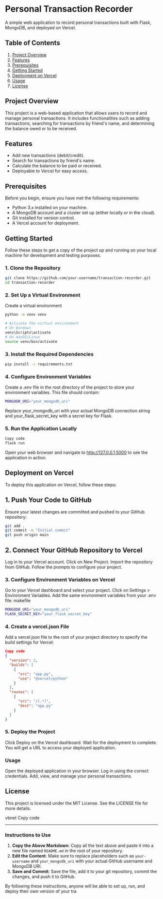 # Personal Transaction Recorder

A simple web application to record personal transactions built with Flask, MongoDB, and deployed on Vercel.

## Table of Contents

1. [Project Overview](#project-overview)
2. [Features](#features)
3. [Prerequisites](#prerequisites)
4. [Getting Started](#getting-started)
5. [Deployment on Vercel](#deployment-on-vercel)
6. [Usage](#usage)
7. [License](#license)

## Project Overview

This project is a web-based application that allows users to record and manage personal transactions. It includes functionalities such as adding transactions, searching for transactions by friend's name, and determining the balance owed or to be received.

## Features

- Add new transactions (debit/credit).
- Search for transactions by friend's name.
- Calculate the balance to be paid or received.
- Deployable to Vercel for easy access.

## Prerequisites

Before you begin, ensure you have met the following requirements:

- Python 3.x installed on your machine.
- A MongoDB account and a cluster set up (either locally or in the cloud).
- Git installed for version control.
- A Vercel account for deployment.

## Getting Started

Follow these steps to get a copy of the project up and running on your local machine for development and testing purposes.

### 1. Clone the Repository

```bash
git clone https://github.com/your-username/transaction-recorder.git
cd transaction-recorder
```

### 2. Set Up a Virtual Environment
Create a virtual environment
```bash
python -m venv venv

# Activate the virtual environment
# On Windows
venv\Scripts\activate
# On macOS/Linux
source venv/bin/activate
```
### 3. Install the Required Dependencies
```bash
pip install -r requirements.txt
```
### 4. Configure Environment Variables
Create a .env file in the root directory of the project to store your environment variables. This file should contain:

```bash
MONGODB_URI="your_mongodb_uri"
```
Replace your_mongodb_uri with your actual MongoDB connection string and your_flask_secret_key with a secret key for Flask.

### 5. Run the Application Locally
```bash
Copy code
flask run
```
Open your web browser and navigate to http://127.0.0.1:5000 to see the application in action.

## Deployment on Vercel
To deploy this application on Vercel, follow these steps:

## 1. Push Your Code to GitHub
Ensure your latest changes are committed and pushed to your GitHub repository:

```bash
git add .
git commit -m "Initial commit"
git push origin main
```
## 2. Connect Your GitHub Repository to Vercel
Log in to your Vercel account.
Click on New Project.
Import the repository from GitHub.
Follow the prompts to configure your project.
### 3. Configure Environment Variables on Vercel
Go to your Vercel dashboard and select your project.
Click on Settings > Environment Variables.
Add the same environment variables from your .env file:
makefile
```bash
MONGODB_URI="your_mongodb_uri"
FLASK_SECRET_KEY="your_flask_secret_key"
```
### 4. Create a vercel.json File
Add a vercel.json file to the root of your project directory to specify the build settings for Vercel:

```json
Copy code
{
  "version": 2,
  "builds": [
    {
      "src": "app.py",
      "use": "@vercel/python"
    }
  ],
  "routes": [
    {
      "src": "/(.*)",
      "dest": "app.py"
    }
  ]
}
```

### 5. Deploy the Project
Click Deploy on the Vercel dashboard.
Wait for the deployment to complete. You will get a URL to access your deployed application.
### Usage
Open the deployed application in your browser.
Log in using the correct credentials.
Add, view, and manage your personal transactions.

## License
This project is licensed under the MIT License. See the LICENSE file for more details.

vbnet
Copy code

---

### Instructions to Use

1. **Copy the Above Markdown**: Copy all the text above and paste it into a new file named `README.md` in the root of your repository.
2. **Edit the Content**: Make sure to replace placeholders such as `your-username` and `your_mongodb_uri` with your actual GitHub username and MongoDB URI.
3. **Save and Commit**: Save the file, add it to your git repository, commit the changes, and push it to GitHub.

By following these instructions, anyone will be able to set up, run, and deploy their own version of your tra
